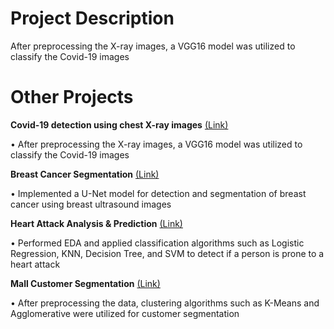 # Project Description

After preprocessing the X-ray images, a VGG16 model was utilized to classify the Covid-19 images

# Other Projects

**Covid-19 detection using chest X-ray images** [(Link)](https://github.com/sadrahkm/Pneumonia-detection)

• After preprocessing the X-ray images, a VGG16 model was utilized to classify the Covid-19 images

**Breast Cancer Segmentation** [(Link)](https://github.com/sadrahkm/Breast-Cancer-Segmentation)

• Implemented a U-Net model for detection and segmentation of breast cancer using breast ultrasound images

**Heart Attack Analysis & Prediction** [(Link)](https://github.com/sadrahkm/ML-Projects)

• Performed EDA and applied classification algorithms such as Logistic Regression, KNN, Decision Tree, and SVM to detect if a person is prone to a heart attack

**Mall Customer Segmentation** [(Link)](https://github.com/sadrahkm/ML-Projects)

• After preprocessing the data, clustering algorithms such as K-Means and Agglomerative were utilized for customer segmentation
